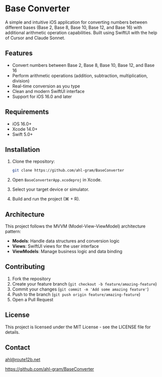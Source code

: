 # Base Converter

A simple and intuitive iOS application for converting numbers between different bases (Base 2, Base 8, Base 10, Base 12, and Base 16) with additional arithmetic operation capabilities. Built using SwiftUI with the help of Cursor and Claude Sonnet.

## Features

- Convert numbers between Base 2, Base 8, Base 10, Base 12, and Base 16
- Perform arithmetic operations (addition, subtraction, multiplication, division)
- Real-time conversion as you type
- Clean and modern SwiftUI interface
- Support for iOS 16.0 and later

## Requirements

- iOS 16.0+
- Xcode 14.0+
- Swift 5.0+

## Installation

1. Clone the repository:
   ```bash
   git clone https://github.com/ahl-gram/BaseConverter
   ```

2. Open `BaseConverterApp.xcodeproj` in Xcode.

3. Select your target device or simulator.

4. Build and run the project (⌘ + R).

## Architecture

This project follows the MVVM (Model-View-ViewModel) architecture pattern:

- **Models**: Handle data structures and conversion logic
- **Views**: SwiftUI views for the user interface
- **ViewModels**: Manage business logic and data binding

## Contributing

1. Fork the repository
2. Create your feature branch (`git checkout -b feature/amazing-feature`)
3. Commit your changes (`git commit -m 'Add some amazing feature'`)
4. Push to the branch (`git push origin feature/amazing-feature`)
5. Open a Pull Request

## License

This project is licensed under the MIT License - see the LICENSE file for details.

## Contact

ahl@route12b.net

https://github.com/ahl-gram/BaseConverter